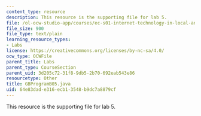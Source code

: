 ```yaml
---
content_type: resource
description: This resource is the supporting file for lab 5.
file: /ol-ocw-studio-app/courses/ec-s01-internet-technology-in-local-and-global-communities-spring-2005-summer-2005/64e83dade316ecb13548b9dc7a8879cf_GBProgramB05.java
file_size: 900
file_type: text/plain
learning_resource_types:
- Labs
license: https://creativecommons.org/licenses/by-nc-sa/4.0/
ocw_type: OCWFile
parent_title: Labs
parent_type: CourseSection
parent_uid: 3d205c72-31f8-9db5-2b70-692eab543e86
resourcetype: Other
title: GBProgramB05.java
uid: 64e83dad-e316-ecb1-3548-b9dc7a8879cf
---
```

This resource is the supporting file for lab 5.